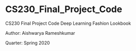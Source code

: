 # CS230_Final_Project_Code
CS230 Final Project Code
Deep Learning Fashion Lookbook

Author: Aishwarya Rameshkumar

Quarter: Spring 2020
